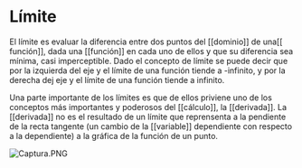 # Límite

El límite es evaluar la diferencia entre dos puntos del [[dominio]] de una[[ función]], dada una [[función]] en cada uno de ellos y que su diferencia sea mínima, casi imperceptible. 
Dado el concepto de límite se puede decir que por la izquierda del eje y el límite de una función tiende a -infinito, y por la derecha dej eje y el límite de una función tiende a infinito.

Una parte importante de los límites es que de ellos priviene uno de los conceptos más importantes y poderosos del [[cálculo]], la [[derivada]]. La [[derivada]] no es el resultado de un límite que reprensenta a la pendiente de la recta tangente (un cambio de la [[variable]] dependiente con respecto a la dependiente) a la gráfica de la función de un punto.

![Captura.PNG](https://static.platzi.com/media/user_upload/Captura-8340a79c-b394-4c16-8c6e-d147cb5e9d14.jpg)